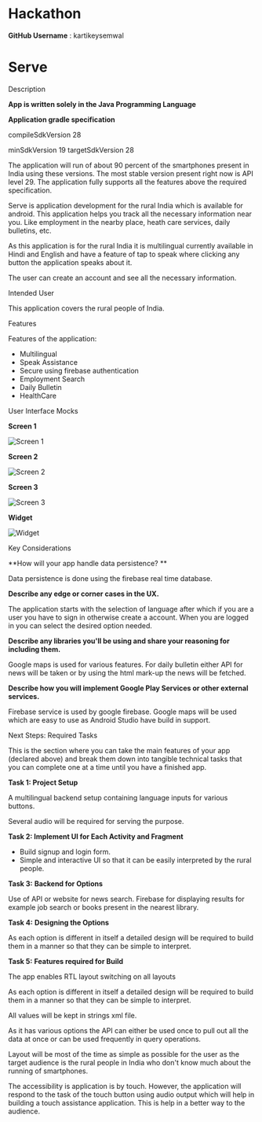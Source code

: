 # Hackathon
**GitHub Username** : kartikeysemwal

# Serve

Description

**App is written solely in the Java Programming Language**

**Application gradle specification**

compileSdkVersion 28

minSdkVersion 19
targetSdkVersion 28

The application will run of about 90 percent of the smartphones present in India using these versions. The most stable version present right now is API level 29. The application fully supports all the features above the required specification.

Serve is application development for the rural India which is available for android. This application helps you track all the necessary information near you. Like employment in the nearby place, heath care services, daily bulletins, etc.

As this application is for the rural India it is multilingual currently available in Hindi and English and have a feature of tap to speak where clicking any button the application speaks about it.

The user can create an account and see all the necessary information.

Intended User

This application covers the rural people of India.

Features

Features of the application:

- Multilingual
- Speak Assistance
- Secure using firebase authentication
- Employment Search
- Daily Bulletin
- HealthCare

User Interface Mocks

**Screen 1**

![Screen 1](/images/Screen1.jpg)

**Screen 2**

![Screen 2](/images/Screen2.jpg)

**Screen 3**

![Screen 3](/images/Screen3.jpg)

**Widget**

![Widget](/images/Screen4.png)

Key Considerations

**How will your app handle data persistence? **

Data persistence is done using the firebase real time database.

**Describe any edge or corner cases in the UX.**

The application starts with the selection of language after which if you are a user you have to sign in otherwise create a account. When you are logged in you can select the desired option needed.

**Describe any libraries you&#39;ll be using and share your reasoning for including them.**

Google maps is used for various features. For daily bulletin either API for news will be taken or by using the html mark-up the news will be fetched.

**Describe how you will implement Google Play Services or other external services.**

Firebase service is used by google firebase. Google maps will be used which are easy to use as Android Studio have build in support.

Next Steps: Required Tasks

This is the section where you can take the main features of your app (declared above) and break them down into tangible technical tasks that you can complete one at a time until you have a finished app.

**Task 1: Project Setup**

A multilingual backend setup containing language inputs for various buttons.

Several audio will be required for serving the purpose.

**Task 2: Implement UI for Each Activity and Fragment**

- Build signup and login form.
- Simple and interactive UI so that it can be easily interpreted by the rural people.

**Task 3:**  **Backend for Options**

Use of API or website for news search. Firebase for displaying results for example job search or books present in the nearest library.

**Task 4:**  **Designing the Options**

As each option is different in itself a detailed design will be required to build them in a manner so that they can be simple to interpret.

**Task 5:**  **Features required for Build**

The app enables RTL layout switching on all layouts

As each option is different in itself a detailed design will be required to build them in a manner so that they can be simple to interpret.

All values will be kept in strings xml file.

As it has various options the API can either be used once to pull out all the data at once or can be used frequently in query operations.

Layout will be most of the time as simple as possible for the user as the target audience is the rural people in India who don&#39;t know much about the running of smartphones.

The accessibility is application is by touch. However, the application will respond to the task of the touch button using audio output which will help in building a touch assistance application. This is help in a better way to the audience.
